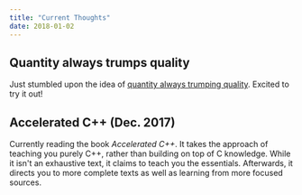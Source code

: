 ```yaml
---
title: "Current Thoughts"
date: 2018-01-02
---
```


## Quantity always trumps quality

Just stumbled upon the idea of [quantity always trumping quality](https://blog.codinghorror.com/quantity-always-trumps-quality). Excited to try it out!

## Accelerated C++ (Dec. 2017)

Currently reading the book *Accelerated C++*.
It takes the approach of teaching you purely C++, rather than building on top of C knowledge.
While it isn't an exhaustive text, it claims to teach you the essentials.
Afterwards, it directs you to more complete texts as well as learning from more focused sources.
